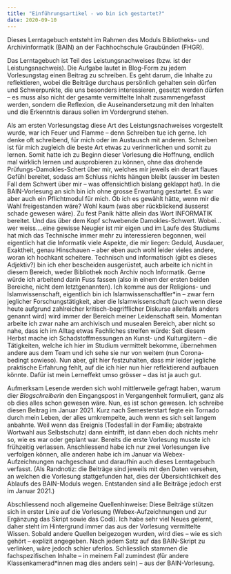 ```yaml
---
title: "Einführungsartikel - wo bin ich gestartet?"
date: 2020-09-10
---
```


Dieses Lerntagebuch entsteht im Rahmen des Moduls Bibliotheks- und Archivinformatik (BAIN) an der Fachhochschule Graubünden (FHGR). 

Das Lerntagebuch ist Teil des Leistungsnachweises (bzw. ist der Leistungsnachweis). Die Aufgabe lautet in Blog-Form zu jedem Vorlesungstag einen Beitrag zu schreiben. Es geht darum, die Inhalte zu reflektieren, wobei die Beiträge durchaus persönlich gehalten sein dürfen und Schwerpunkte, die uns besonders interessieren, gesetzt werden dürfen – es muss also nicht der gesamte vermittelte Inhalt zusammengefasst werden, sondern die Reflexion, die Auseinandersetzung mit den Inhalten und die Erkenntnis daraus sollen im Vordergrund stehen. 

Als am ersten Vorlesungstag diese Art des Leistungsnachweises vorgestellt wurde, war ich Feuer und Flamme – denn Schreiben tue ich gerne. Ich denke oft schreibend, für mich oder im Austausch mit anderen. Schreiben ist für mich zugleich die beste Art etwas zu verinnerlichen und somit zu lernen. Somit hatte ich zu Beginn dieser Vorlesung die Hoffnung, endlich mal wirklich lernen und ausprobieren zu können, ohne das drohende Prüfungs-Damokles-Schert über mir, welches mir jeweils ein derart flaues Gefühl bereitet, sodass am Schluss nichts hängen bleibt (ausser im besten Fall dem Schwert über mir – was offensichtlich bislang geklappt hat).
In die BAIN-Vorlesung an sich bin ich ohne grosse Erwartung gestartet. Es war aber auch ein Pflichtmodul für mich. Ob ich es gewählt hätte, wenn mir die Wahl freigestanden wäre? Wohl kaum (was aber rückblickend äusserst schade gewesen wäre). Zu fest Panik hätte allein das Wort INFORMATIK bereitet. Und das über dem Kopf schwebende Damokles-Schwert. Wobei…wer weiss….eine gewisse Neugier ist mir eigen und im Laufe des Studiums hat mich das Technische immer mehr zu interessieren begonnen, weil eigentlich hat die Informatik viele Aspekte, die mir liegen: Geduld, Ausdauer, Exaktheit, genau Hinschauen – aber eben auch wohl leider vieles andere, woran ich hochkant scheitere. Technisch und informatisch (gibt es dieses Adjektiv?) bin ich eher bescheiden ausgerüstet, auch arbeite ich nicht in diesem Bereich, weder Bibliothek noch Archiv noch Informatik. Gerne würde ich arbeitend darin Fuss fassen (also in einem der ersten beiden Bereiche, nicht dem letztgenannten). 
Ich komme aus der Religions- und Islamwissenschaft, eigentlich bin ich Islamwissenschaftler*in – zwar fern jeglicher Forschungstätigkeit, aber die Islamwissenschaft (auch wenn diese heute aufgrund zahlreicher kritisch-begrifflicher Diskurse allenfalls anders genannt wird) wird immer der Bereich meiner Leidenschaft sein. Momentan arbeite ich zwar nahe am archivisch und musealen Bereich, aber nicht so nahe, dass ich im Alltag etwas Fachliches streifen würde: Seit diesem Herbst mache ich Schadstoffmessungen an Kunst- und Kulturgütern – die Tätigkeiten, welche ich hier im Studium vermittelt bekomme, übernehmen andere aus dem Team und ich sehe sie nur von weitem (nun Corona-bedingt sowieso). Nun aber, gilt hier festzuhalten, dass mir leider jegliche praktische Erfahrung fehlt, auf die ich hier nun hier reflektierend aufbauen könnte. Dafür ist mein Lerneffekt umso grösser – das ist ja auch gut.

Aufmerksam Lesende werden sich wohl mittlerweile gefragt haben, warum die*r Blogschreiber*in den Eingangspost in Vergangenheit formuliert, ganz als ob dies alles schon gewesen wäre. Nun, es ist schon gewesen. Ich schreibe diesen Beitrag im Januar 2021.
Kurz nach Semesterstart fegte ein Tornado durch mein Leben, der alles umkrempelte, auch wenn es sich seit langem anbahnte. Weil wenn das Ereignis (Todesfall in der Familie; abstrakte Wortwahl aus Selbstschutz) dann eintrifft, ist dann eben doch nichts mehr so, wie es war oder geplant war. Bereits die erste Vorlesung musste ich frühzeitig verlassen. Anschliessend habe ich nur zwei Vorlesungen live verfolgen können, alle anderen habe ich im Januar via Webex-Aufzeichnungen nachgeschaut und daraufhin auch dieses Lerntagebuch verfasst. (Als Randnotiz: die Beiträge sind jeweils mit den Daten versehen, an welchen die Vorlesung stattgefunden hat, dies der Übersichtlichkeit des Ablaufs des BAIN-Moduls wegen. Entstanden sind alle Beiträge jedoch erst im Januar 2021.)

Abschliessend noch allgemeine Quellenhinweise: Diese Beiträge stützen sich in erster Linie auf die Vorlesung (Webex-Aufzeichnungen und zur Ergänzung das Skript sowie das Codi). Ich habe sehr viel Neues gelernt, daher steht im Hintergrund immer das aus der Vorlesung vermittelte Wissen. Sobald andere Quellen beigezogen wurden, wird dies – wie es sich gehört – explizit angegeben. Nach jedem Satz auf das BAIN-Skript zu verlinken, wäre jedoch schier uferlos. Schliesslich stammen die fachspezifischen Inhalte – in meinem Fall zumindest (für andere Klassenkamerad*innen mag dies anders sein) – aus der BAIN-Vorlesung.
